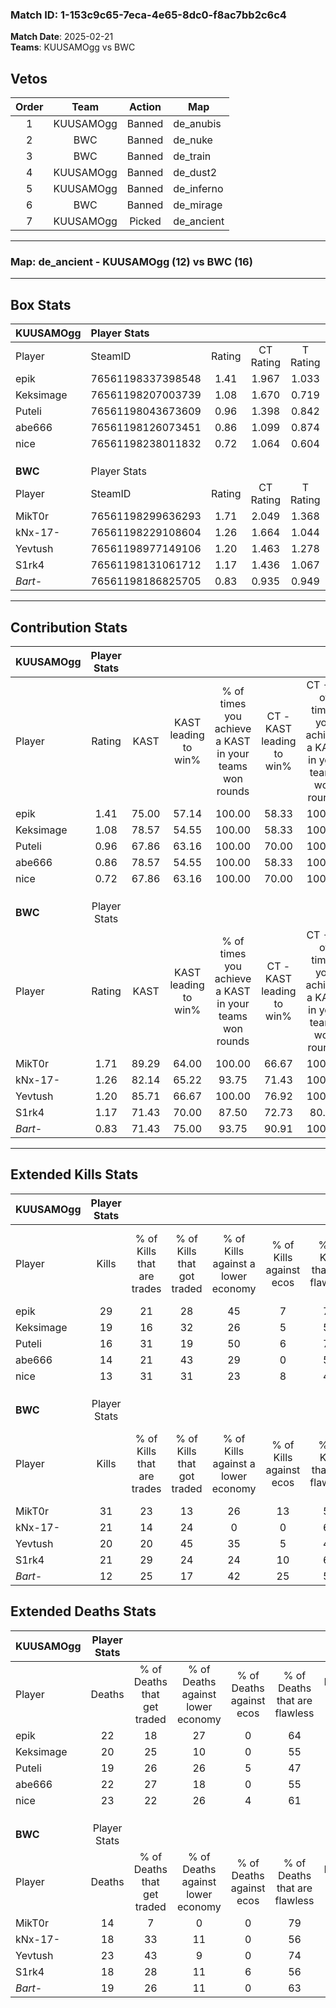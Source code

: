 ### Match ID: 1-153c9c65-7eca-4e65-8dc0-f8ac7bb2c6c4  
**Match Date**: 2025-02-21  
**Teams**: KUUSAMOgg vs BWC  

## Vetos  

| Order | Team | Action | Map |
| :---: | :--: | :----: | --- |
| 1 | KUUSAMOgg | Banned | de_anubis |
| 2 | BWC | Banned | de_nuke |
| 3 | BWC | Banned | de_train |
| 4 | KUUSAMOgg | Banned | de_dust2 |
| 5 | KUUSAMOgg | Banned | de_inferno |
| 6 | BWC | Banned | de_mirage |
| 7 | KUUSAMOgg | Picked | de_ancient |

---  

### **Map**: de_ancient - KUUSAMOgg (12) vs BWC (16)  
---  

## Box Stats  

| **KUUSAMOgg** | Player Stats      |        |           |          |       |      |       |         |        |      |     |
| :- | :- | :-: | :-: | :-: | :-: | :-: | :-: | :-: | :-: | :-: | :-: |
| Player        | SteamID           | Rating | CT Rating | T Rating | KAST  | ADR  | Kills | Assists | Deaths | K/D  | HS% |
| epik          | 76561198337398548 |  1.41  |   1.967   |  1.033   | 75.00 | 93.4 |  29   |    7    |   22   | 1.32 | 55  |
| Keksimage     | 76561198207003739 |  1.08  |   1.670   |  0.719   | 78.57 | 67.2 |  19   |    7    |   20   | 0.95 | 42  |
| Puteli        | 76561198043673609 |  0.96  |   1.398   |  0.842   | 67.86 | 76.3 |  16   |    8    |   19   | 0.84 | 37  |
| abe666        | 76561198126073451 |  0.86  |   1.099   |  0.874   | 78.57 | 59.6 |  14   |    7    |   22   | 0.64 | 64  |
| nice          | 76561198238011832 |  0.72  |   1.064   |  0.604   | 67.86 | 54.0 |  13   |    8    |   23   | 0.57 | 53  |
|               |                   |        |           |          |       |      |       |         |        |      |     |
|               |                   |        |           |          |       |      |       |         |        |      |     |
|               |                   |        |           |          |       |      |       |         |        |      |     |
| **BWC**       | Player Stats      |        |           |          |       |      |       |         |        |      |     |
| Player        | SteamID           | Rating | CT Rating | T Rating | KAST  | ADR  | Kills | Assists | Deaths | K/D  | HS% |
| MikT0r        | 76561198299636293 |  1.71  |   2.049   |  1.368   | 89.29 | 91.3 |  31   |    5    |   14   | 2.21 | 38  |
| kNx-17-       | 76561198229108604 |  1.26  |   1.664   |  1.044   | 82.14 | 81.7 |  21   |    9    |   18   | 1.17 | 23  |
| Yevtush       | 76561198977149106 |  1.20  |   1.463   |  1.278   | 85.71 | 92.3 |  20   |   11    |   23   | 0.87 | 50  |
| S1rk4         | 76561198131061712 |  1.17  |   1.436   |  1.067   | 71.43 | 79.2 |  21   |    7    |   18   | 1.17 | 52  |
| _Bart-_       | 76561198186825705 |  0.83  |   0.935   |  0.949   | 71.43 | 62.0 |  12   |   12    |   19   | 0.63 | 50  |
---  

## Contribution Stats  

| **KUUSAMOgg** | Player Stats |       |                      |                                                        |                           |                                                             |                          |                                                            |
| :- | :-: | :-: | :-: | :-: | :-: | :-: | :-: | :-: |
| Player        |    Rating    | KAST  | KAST leading to win% | % of times you achieve a KAST in your teams won rounds | CT - KAST leading to win% | CT - % of times you achieve a KAST in your teams won rounds | T - KAST leading to win% | T - % of times you achieve a KAST in your teams won rounds |
| epik          |     1.41     | 75.00 |        57.14         |                         100.00                         |           58.33           |                           100.00                            |          55.56           |                           100.00                           |
| Keksimage     |     1.08     | 78.57 |        54.55         |                         100.00                         |           58.33           |                           100.00                            |          50.00           |                           100.00                           |
| Puteli        |     0.96     | 67.86 |        63.16         |                         100.00                         |           70.00           |                           100.00                            |          55.56           |                           100.00                           |
| abe666        |     0.86     | 78.57 |        54.55         |                         100.00                         |           58.33           |                           100.00                            |          50.00           |                           100.00                           |
| nice          |     0.72     | 67.86 |        63.16         |                         100.00                         |           70.00           |                           100.00                            |          55.56           |                           100.00                           |
|               |              |       |                      |                                                        |                           |                                                             |                          |                                                            |
|               |              |       |                      |                                                        |                           |                                                             |                          |                                                            |
|               |              |       |                      |                                                        |                           |                                                             |                          |                                                            |
| **BWC**       | Player Stats |       |                      |                                                        |                           |                                                             |                          |                                                            |
| Player        |    Rating    | KAST  | KAST leading to win% | % of times you achieve a KAST in your teams won rounds | CT - KAST leading to win% | CT - % of times you achieve a KAST in your teams won rounds | T - KAST leading to win% | T - % of times you achieve a KAST in your teams won rounds |
| MikT0r        |     1.71     | 89.29 |        64.00         |                         100.00                         |           66.67           |                           100.00                            |          60.00           |                           100.00                           |
| kNx-17-       |     1.26     | 82.14 |        65.22         |                         93.75                          |           71.43           |                           100.00                            |          55.56           |                           83.33                            |
| Yevtush       |     1.20     | 85.71 |        66.67         |                         100.00                         |           76.92           |                           100.00                            |          54.55           |                           100.00                           |
| S1rk4         |     1.17     | 71.43 |        70.00         |                         87.50                          |           72.73           |                            80.00                            |          66.67           |                           100.00                           |
| _Bart-_       |     0.83     | 71.43 |        75.00         |                         93.75                          |           90.91           |                           100.00                            |          55.56           |                           83.33                            |
---  

## Extended Kills Stats  

| **KUUSAMOgg** | Player Stats |                            |                            |                                    |                         |                              |                                 |                                       |                    |           |
| :- | :-: | :-: | :-: | :-: | :-: | :-: | :-: | :-: | :-: | :-: |
| Player        |    Kills     | % of Kills that are trades | % of Kills that got traded | % of Kills against a lower economy | % of Kills against ecos | % of Kills that are flawless | % of Kills that are close duels | % of Kills that are assisted by flash | Pistol Round Kills | AWP Kills |
| epik          |      29      |             21             |             28             |                 45                 |            7            |              79              |                0                |                   3                   |         0          |     1     |
| Keksimage     |      19      |             16             |             32             |                 26                 |            5            |              58              |                0                |                   5                   |         0          |     3     |
| Puteli        |      16      |             31             |             19             |                 50                 |            6            |              75              |                6                |                   0                   |         7          |     1     |
| abe666        |      14      |             21             |             43             |                 29                 |            0            |              57              |                0                |                   7                   |         0          |     2     |
| nice          |      13      |             31             |             31             |                 23                 |            8            |              46              |                0                |                   8                   |         0          |     0     |
|               |              |                            |                            |                                    |                         |                              |                                 |                                       |                    |           |
|               |              |                            |                            |                                    |                         |                              |                                 |                                       |                    |           |
|               |              |                            |                            |                                    |                         |                              |                                 |                                       |                    |           |
| **BWC**       | Player Stats |                            |                            |                                    |                         |                              |                                 |                                       |                    |           |
| Player        |    Kills     | % of Kills that are trades | % of Kills that got traded | % of Kills against a lower economy | % of Kills against ecos | % of Kills that are flawless | % of Kills that are close duels | % of Kills that are assisted by flash | Pistol Round Kills | AWP Kills |
| MikT0r        |      31      |             23             |             13             |                 26                 |           13            |              52              |               16                |                  10                   |         0          |     5     |
| kNx-17-       |      21      |             14             |             24             |                 0                  |            0            |              62              |               14                |                   0                   |         11         |     1     |
| Yevtush       |      20      |             20             |             45             |                 35                 |            5            |              40              |                5                |                  15                   |         0          |     1     |
| S1rk4         |      21      |             29             |             24             |                 24                 |           10            |              62              |                0                |                  10                   |         0          |     1     |
| _Bart-_       |      12      |             25             |             17             |                 42                 |           25            |              50              |                0                |                   0                   |         0          |     0     |
## Extended Deaths Stats  

| **KUUSAMOgg** | Player Stats |                             |                                   |                          |                               |                            |                           |               |
| :- | :-: | :-: | :-: | :-: | :-: | :-: | :-: | :-: |
| Player        |    Deaths    | % of Deaths that get traded | % of Deaths against lower economy | % of Deaths against ecos | % of Deaths that are flawless | % of Deaths that are close | % of Deaths while blinded | Deaths to AWP |
| epik          |      22      |             18              |                27                 |            0             |              64               |             5              |             5             |       2       |
| Keksimage     |      20      |             25              |                10                 |            0             |              55               |             5              |            10             |       0       |
| Puteli        |      19      |             26              |                26                 |            5             |              47               |             5              |            16             |       3       |
| abe666        |      22      |             27              |                18                 |            0             |              55               |             14             |             9             |       2       |
| nice          |      23      |             22              |                26                 |            4             |              61               |             13             |             0             |       4       |
|               |              |                             |                                   |                          |                               |                            |                           |               |
|               |              |                             |                                   |                          |                               |                            |                           |               |
|               |              |                             |                                   |                          |                               |                            |                           |               |
| **BWC**       | Player Stats |                             |                                   |                          |                               |                            |                           |               |
| Player        |    Deaths    | % of Deaths that get traded | % of Deaths against lower economy | % of Deaths against ecos | % of Deaths that are flawless | % of Deaths that are close | % of Deaths while blinded | Deaths to AWP |
| MikT0r        |      14      |              7              |                 0                 |            0             |              79               |             0              |             0             |       1       |
| kNx-17-       |      18      |             33              |                11                 |            0             |              56               |             0              |             6             |       0       |
| Yevtush       |      23      |             43              |                 9                 |            0             |              74               |             0              |             0             |       3       |
| S1rk4         |      18      |             28              |                11                 |            6             |              56               |             6              |             6             |       3       |
| _Bart-_       |      19      |             26              |                11                 |            0             |              63               |             0              |            11             |       0       |
